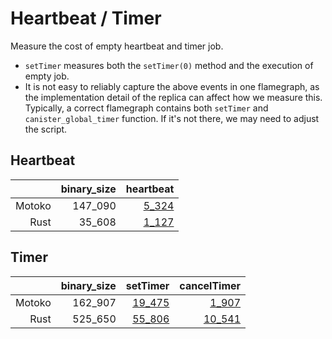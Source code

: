 # Heartbeat / Timer

Measure the cost of empty heartbeat and timer job.

* `setTimer` measures both the `setTimer(0)` method and the execution of empty job.
* It is not easy to reliably capture the above events in one flamegraph, as the implementation detail
of the replica can affect how we measure this. Typically, a correct flamegraph contains both `setTimer` and `canister_global_timer` function. If it's not there, we may need to adjust the script.


## Heartbeat

| |binary_size|heartbeat|
|--:|--:|--:|
|Motoko|147_090|[5_324](Motoko_heartbeat.svg)|
|Rust|35_608|[1_127](Rust_heartbeat.svg)|

## Timer

| |binary_size|setTimer|cancelTimer|
|--:|--:|--:|--:|
|Motoko|162_907|[19_475](Motoko_setTimer.svg)|[1_907](Motoko_cancelTimer.svg)|
|Rust|525_650|[55_806](Rust_setTimer.svg)|[10_541](Rust_cancelTimer.svg)|
